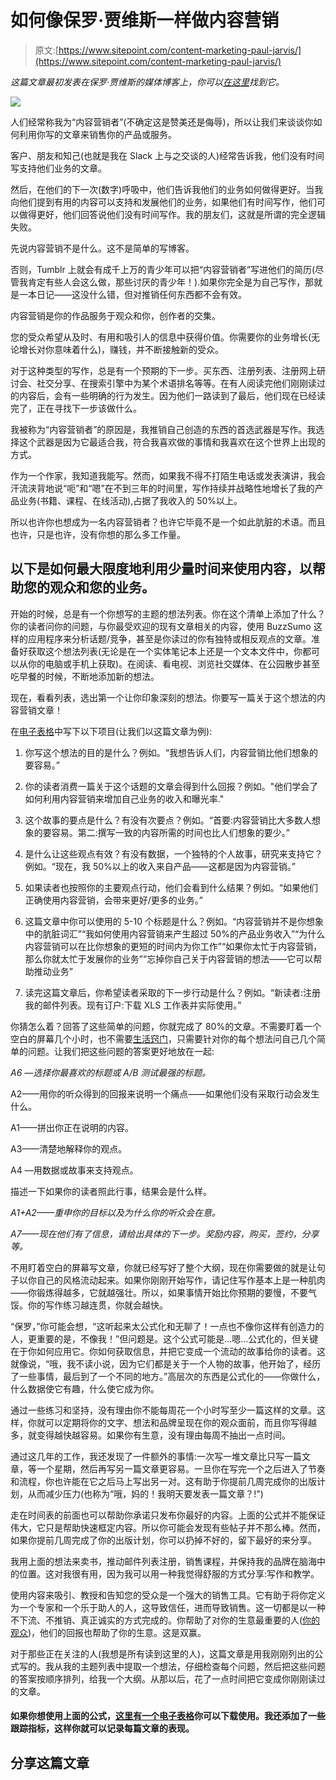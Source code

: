 # 如何像保罗·贾维斯一样做内容营销

> 原文:[https://www.sitepoint.com/content-marketing-paul-jarvis/](https://www.sitepoint.com/content-marketing-paul-jarvis/)

*这篇文章最初发表在保罗·贾维斯的媒体博客上，你可以[在这里](https://medium.com/sunday-dispatches/how-i-use-content-marketing-to-generate-more-than-50-of-my-product-business-revenue-a9dbe02b3221)找到它。*

![](../Images/a310f62dc75da81585add1298a6f8a32.png)

人们经常称我为“内容营销者”(不确定这是赞美还是侮辱)，所以让我们来谈谈你如何利用你写的文章来销售你的产品或服务。

客户、朋友和知己(也就是我在 Slack 上与之交谈的人)经常告诉我，他们没有时间写支持他们业务的文章。

然后，在他们的下一次(数字)呼吸中，他们告诉我他们的业务如何做得更好。当我向他们提到有用的内容可以支持和发展他们的业务，如果他们有时间写作，他们可以做得更好，他们回答说他们没有时间写作。我的朋友们，这就是所谓的完全逻辑失败。

先说内容营销不是什么。这不是简单的写博客。

否则，Tumblr 上就会有成千上万的青少年可以把“内容营销者”写进他们的简历(尽管我肯定有些人会这么做，那些讨厌的青少年！).如果你完全是为自己写作，那就是一本日记——这没什么错，但对推销任何东西都不会有效。

内容营销是你的作品服务于观众和你，创作者的交集。

您的受众希望从及时、有用和吸引人的信息中获得价值。你需要你的业务增长(无论增长对你意味着什么)，赚钱，并不断接触新的受众。

对于这种类型的写作，总是有一个预期的下一步。买东西、注册列表、注册网上研讨会、社交分享、在搜索引擎中为某个术语排名等等。在有人阅读完他们刚刚读过的内容后，会有一些明确的行为发生。因为他们一路读到了最后，他们现在已经读完了，正在寻找下一步该做什么。

我被称为“内容营销者”的原因是，我推销自己创造的东西的首选武器是写作。我选择这个武器是因为它最适合我，符合我喜欢做的事情和我喜欢在这个世界上出现的方式。

作为一个作家，我知道我能写。然而，如果我不得不打陌生电话或发表演讲，我会汗流浃背地说“呃”和“嗯”在不到三年的时间里，写作持续并战略性地增长了我的产品业务(书籍、课程、在线活动),占据了我收入的 50%以上。

所以也许你也想成为一名内容营销者？也许它毕竟不是一个如此肮脏的术语。而且也许，只是也许，没有你想的那么多工作量。

## 以下是如何最大限度地利用少量时间来使用内容，以帮助您的观众和您的业务。

开始的时候，总是有一个你想写的主题的想法列表。你在这个清单上添加了什么？你的读者问你的问题，与你最受欢迎的现有文章相关的内容，使用 BuzzSumo 这样的应用程序来分析话题/竞争，甚至是你读过的你有独特或相反观点的文章。准备好获取这个想法列表(无论是在一个实体笔记本上还是一个文本文件中，你都可以从你的电脑或手机上获取)。在阅读、看电视、浏览社交媒体、在公园散步甚至吃早餐的时候，不断地添加新的想法。

现在，看看列表，选出第一个让你印象深刻的想法。你要写一篇关于这个想法的内容营销文章！

在[电子表格](https://pjrvs.com/freeCM)中写下以下项目(让我们以这篇文章为例):

1.  你写这个想法的目的是什么？例如。“我想告诉人们，内容营销比他们想象的要容易。”

2.  你的读者消费一篇关于这个话题的文章会得到什么回报？例如。"他们学会了如何利用内容营销来增加自己业务的收入和曝光率."

3.  这个故事的要点是什么？有没有次要点？例如。“首要:内容营销比大多数人想象的要容易。第二:撰写一致的内容所需的时间也比人们想象的要少。”

4.  是什么让这些观点有效？有没有数据，一个独特的个人故事，研究来支持它？例如。“现在，我 50%以上的收入来自产品——这都是因为内容营销。”

5.  如果读者也按照你的主要观点行动，他们会看到什么结果？例如。“如果他们正确使用内容营销，会带来更好/更多的业务。”

6.  这篇文章中你可以使用的 5-10 个标题是什么？例如。“内容营销并不是你想象中的肮脏词汇”“我如何使用内容营销来产生超过 50%的产品业务收入”“为什么内容营销可以在比你想象的更短的时间内为你工作”“如果你太忙于内容营销，那么你就太忙于发展你的业务”“忘掉你自己关于内容营销的想法——它可以帮助推动业务”

7.  读完这篇文章后，你希望读者采取的下一步行动是什么？例如。“新读者:注册我的邮件列表。现有订户:下载 XLS 工作表并实际使用。”

你猜怎么着？回答了这些简单的问题，你就完成了 80%的文章。不需要盯着一个空白的屏幕几个小时，也不需要[生活窍门](http://pjrvs.com/a/hack)，只需要针对你的每个想法问自己几个简单的问题。让我们把这些问题的答案更好地放在一起:

*A6 —选择你最喜欢的标题或 A/B 测试最强的标题。* 

A2——用你的听众得到的回报来说明一个痛点——如果他们没有采取行动会发生什么。

A1——拼出你正在说明的内容。

A3——清楚地解释你的观点。

A4 —用数据或故事来支持观点。

描述一下如果你的读者照此行事，结果会是什么样。

*A1+A2——重申你的目标以及为什么你的听众会在意。* 

*A7——现在他们有了信息，请给出具体的下一步。奖励内容，购买，签约，分享等。* 

不用盯着空白的屏幕写文章，你就已经写好了整个大纲，现在你需要做的就是让句子以你自己的风格流动起来。如果你刚刚开始写作，请记住写作基本上是一种肌肉——你锻炼得越多，它就越强壮。所以，如果事情开始比你预期的要慢，不要气馁。你的写作练习越连贯，你就会越快。

“保罗，”你可能会想，“这听起来太公式化和无聊了！一点也不像你这样有创造力的人，更重要的是，不像我！”但问题是。这个公式可能是…嗯…公式化的，但关键在于你如何应用它。你如何获取信息，并把它变成一个流动的故事给你的读者。这就像说，“哦，我不读小说，因为它们都是关于一个人物的故事，他开始了，经历了一些事情，最后到了一个不同的地方。”高层次的东西是公式化的——你做什么，什么数据使它有趣，什么使它成为你。

通过一些练习和坚持，没有理由你不能每周花一个小时写至少一篇这样的文章。这样，你就可以定期将你的文字、想法和品牌呈现在你的观众面前，而且你写得越多，就变得越快越容易。如果你有生意，没有理由每周不抽出一点时间。

通过这几年的工作，我还发现了一件额外的事情:一次写一堆文章比只写一篇文章，等一个星期，然后再写另一篇文章更容易。一旦你在写完一个之后进入了节奏和流程，你也许能在它之后马上写出另一对。这有助于你提前几周完成你的出版计划，从而减少压力(也称为“哦，妈的！我明天要发表一篇文章？!")

走在时间表的前面也可以帮助你承诺只发布你最好的内容。上面的公式并不能保证伟大，它只是帮助快速框定内容。所以你可能会发现有些帖子并不那么棒。然而，如果你提前几周完成了你的出版计划，你可以扔掉不好的，留下最好的来分享。

我用上面的想法来卖书，推动邮件列表注册，销售课程，并保持我的品牌在脑海中的位置。这对我很有用，因为我可以用一种我觉得舒服的方式分享:写作和教学。

使用内容来吸引、教授和告知您的受众是一个强大的销售工具。它有助于将你定义为一个专家和一个乐于助人的人，这导致信任，进而导致销售。这一切都是以一种不下流、不推销、真正诚实的方式完成的。你帮助了对你的生意最重要的人([你的观众](http://pjrvs.com/a/audience))，他们的回报也帮助了你的生意。这是双赢。

对于那些正在关注的人(我想是所有读到这里的人)，这篇文章是用我刚刚列出的公式写的。我从我的主题列表中提取一个想法，仔细检查每个问题，然后把这些问题的答案按顺序排列，给我一个大纲。从那以后，花了一点时间把它变成你刚刚读过的文章。

#### 如果你想使用上面的公式，[这里有一个电子表格](https://pjrvs.com/freeCM)你可以下载使用。我还添加了一些跟踪指标，这样你就可以记录每篇文章的表现。

## 分享这篇文章